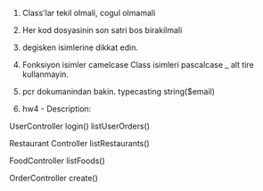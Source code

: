 
1) Class'lar tekil olmali, cogul olmamali

2) Her kod dosyasinin son satri bos birakilmali

3) degisken isimlerine dikkat edin.

4) Fonksiyon isimler camelcase
   Class isimleri pascalcase
   _ alt tire kullanmayin.
   
5) pcr dokumanindan bakin.
typecasting string($email)

6) hw4 - Description:

UserController
login()
listUserOrders()

Restaurant Controller
listRestaurants()

FoodController
listFoods()

OrderController
create()


